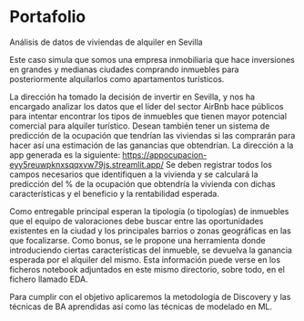 # Portafolio
Análisis de datos de viviendas de alquiler en Sevilla

Este caso simula que somos una empresa inmobiliaria que hace inversiones en grandes y medianas ciudades comprando inmuebles para posteriormente alquilarlos como apartamentos turísticos.

La dirección ha tomado la decisión de invertir en Sevilla, y nos ha encargado analizar los datos que el líder del sector AirBnb hace públicos para intentar encontrar los tipos de inmuebles que tienen mayor potencial comercial para alquiler turístico. Desean también tener un sistema de predicción de la ocupación que tendrían las viviendas si las comprarán para hacer así una estimación de las ganancias que obtendrían. La dirección a la app generada es la siguiente: https://appocupacion-eyy5reuwpknxsqqxvw79js.streamlit.app/ Se deben registrar todos los campos necesarios que identifiquen a la vivienda y se calculará la predicción del % de la ocupación que obtendría la vivienda con dichas características y el beneficio y la rentabilidad esperada.

Como entregable principal esperan la tipología (o tipologías) de inmuebles que el equipo de valoraciones debe buscar entre las oportunidades existentes en la ciudad y los principales barrios o zonas geográficas en las que focalizarse. Como bonus, se le propone una herramienta donde introduciendo ciertas características del inmueble, se devuelva la ganancia esperada por el alquiler del mismo. Esta información puede verse en los ficheros notebook adjuntados en este mismo directorio, sobre todo, en el fichero llamado EDA.

Para cumplir con el objetivo aplicaremos la metodología de Discovery y las técnicas de BA aprendidas así como las técnicas de modelado en ML.
